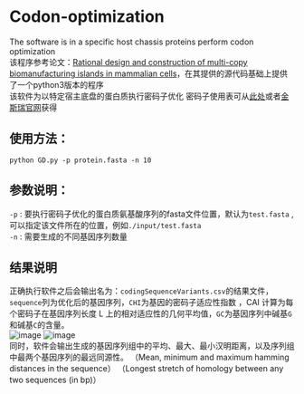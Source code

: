 # Codon-optimization
The software is in a specific host chassis proteins perform codon optimization  
该程序参考论文：[Rational design and construction of multi-copy biomanufacturing islands in mammalian cells](https://doi.org/10.1093/nar/gkab1214)，在其提供的源代码基础上提供了一个python3版本的程序  
该软件为以特定宿主底盘的蛋白质执行密码子优化
密码子使用表可从[此处](http://www.kazusa.or.jp/codon/)或者[金斯瑞官网](https://www.genscript.com/tools/codon-frequency-table)获得
## 使用方法：
```shell
python GD.py -p protein.fasta -n 10
```
## 参数说明：
`-p` : 要执行密码子优化的蛋白质氨基酸序列的fasta文件位置，默认为`test.fasta` ,可以指定该文件所在的位置，例如`./input/test.fasta`  
`-n` : 需要生成的不同基因序列数量

## 结果说明
 正确执行软件之后会输出名为：`codingSequenceVariants.csv`的结果文件，`sequence`列为优化后的基因序列，`CHI`为基因的密码子适应性指数 ，CAI 计算为每个密码子在基因序列长度 L 上的相对适应性的几何平均值，`GC`为基因序列中碱基`G`和碱基`C`的含量。  
![image](https://user-images.githubusercontent.com/35862583/234791351-31431315-7428-407f-959b-866d93601109.png)
![image](https://user-images.githubusercontent.com/35862583/234791493-08b4ff42-4b1f-4d3f-aa05-83a8e2f5e198.png)    
同时，软件会输出生成的基因序列组中的平均、最大、最小汉明距离，以及序列组中最两个基因序列的最远同源性。
（Mean, minimum and maximum hamming distances in the sequence）
（Longest stretch of homology between any two sequences (in bp)）
